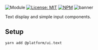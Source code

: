 ![Module](https://img.shields.io/badge/%40platform-ui.text-%23EA4E7E.svg)
[![License: MIT](https://img.shields.io/badge/license-MIT-blue.svg)](https://opensource.org/licenses/MIT)
[![NPM](https://img.shields.io/npm/v/@platform/ui.text.svg?colorB=blue&style=flat)](https://www.npmjs.com/package/@platform/ui.text)
![banner](https://user-images.githubusercontent.com/185555/57892786-65355e00-7894-11e9-8db9-315a47e46b2e.png)

Text display and simple input components.

## Setup

    yarn add @platform/ui.text

